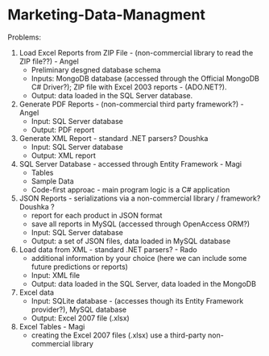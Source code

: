 # Marketing-Data-Managment

 Problems: 
 
 1. Load Excel Reports from ZIP File - (non-commercial library to read the ZIP file??) - Angel
    * Preliminary desgned database schema
    * Inputs:  MongoDB database (accessed through the Official MongoDB C# Driver?); ZIP file with Excel 2003 reports - (ADO.NET?). 
    * Output: data loaded in the SQL Server database.
 2. Generate PDF Reports - (non-commercial third party framework?) - Angel
    * Input: SQL Server database
    * Output: PDF report
 3. Generate XML Report - standard .NET parsers?   Doushka
    * Input: SQL Server database
    * Output: XML report
 4. SQL Server Database - accessed through Entity Framework - Magi
    * Tables
    * Sample Data
    * Code-first approac - main program logic is a C# application
 5. JSON Reports - serializations via a non-commercial library / framework?  Doushka ?
    * report for each product in JSON format
    * save all reports in MySQL (accessed through OpenAccess ORM?)
    * Input: SQL Server database
    * Output: a set of JSON files, data loaded in MySQL database
 6. Load data from XML - standard .NET parsers? - Rado
    * additional information by your choice (here we can include some future predictions or reports)
    * Input: XML file
    * Output: data loaded in the SQL Server, data loaded in the MongoDB
 7. Excel data
    * Input: SQLite database - (accesses though its Entity Framework provider?), MySQL database
    * Output: Excel 2007 file (.xlsx)
 8. Excel Tables - Magi
    * creating the Excel 2007 files (.xlsx) use a third-party non-commercial library 
